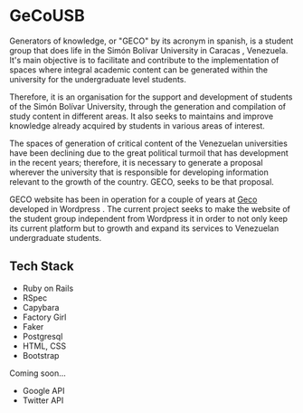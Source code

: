 # GeCoUSB

Generators of knowledge, or "GECO" by its acronym in spanish,
is a student group that does life in the Simón Bolívar University in Caracas
, Venezuela.
It's main objective is to facilitate and contribute to the implementation of
spaces where integral academic content can be generated within the university for
the undergraduate level students.

Therefore, it is an organisation for the support and development of students of the
Simón Bolívar University, through the generation and compilation of study content
in different areas. It also seeks to maintains and improve knowledge already acquired
by students in various areas of interest.

The spaces of generation of critical content of the Venezuelan universities have been
declining due to the great political turmoil that has development in the recent years;
therefore, it is necessary to generate a proposal wherever the university that is
responsible for developing information relevant to the growth of the country.
GECO, seeks to be that proposal.

GECO website has been in operation for a couple of years at [Geco](http://gecousb.com.ve/) developed in Wordpress . The current project seeks to make the website of the student group independent from Wordpress it in order to not only keep its current platform but to growth and expand its services to Venezuelan undergraduate students.

## Tech Stack
- Ruby on Rails
- RSpec
- Capybara
- Factory Girl
- Faker
- Postgresql
- HTML, CSS
- Bootstrap

Coming soon...
- Google API
- Twitter API

#
